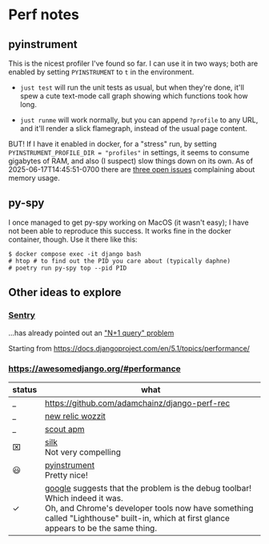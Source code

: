 # Perf notes

## pyinstrument

This is the nicest profiler I've found so far.  I can use it in two ways; both are enabled by setting `PYINSTRUMENT` to `t` in the environment.

* `just test` will run the unit tests as usual, but when they're done, it'll spew a cute text-mode call graph showing which functions took how long.

* `just runme` will work normally, but you can append `?profile` to any URL, and it'll render a slick flamegraph, instead of the usual page content.

BUT! If I have it enabled in docker, for a "stress" run, by setting `PYINSTRUMENT_PROFILE_DIR = "profiles"` in settings, it seems to consume gigabytes of RAM, and also (I suspect) slow things down on its own.   As of 2025-06-17T14:45:51-0700 there are [three open issues](https://github.com/joerick/pyinstrument/issues?q=is%3Aissue%20state%3Aopen%20memory) complaining about memory usage.

## py-spy

I once managed to get py-spy working on MacOS (it wasn't easy); I have not been able to reproduce this success.  It works fine in the docker container, though.  Use it there like this:

```shell
$ docker compose exec -it django bash
# htop # to find out the PID you care about (typically daphne)
# poetry run py-spy top --pid PID
```

## Other ideas to explore

### [Sentry](https://eric-hanchrow.sentry.io/releases/56beb2495cce905f8fa43bbfbf98d3713f790fdf/?project=4507936354205696)

...has already pointed out an ["N+1 query" problem](https://docs.djangoproject.com/en/5.1/topics/db/optimization/#retrieve-everything-at-once-if-you-know-you-will-need-it)

Starting from <https://docs.djangoproject.com/en/5.1/topics/performance/>

### <https://awesomedjango.org/#performance>

| status | what                                                                                                                                                                                                                                                                                                                             |
|--------|----------------------------------------------------------------------------------------------------------------------------------------------------------------------------------------------------------------------------------------------------------------------------------------------------------------------------------|
| _      | <https://github.com/adamchainz/django-perf-rec>                                                                                                                                                                                                                                                                                  |
| _      | [new relic wozzit](https://docs.newrelic.com/docs/apm/agents/python-agent/supported-features/optional-manual-browser-instrumentation-django-templates/)                                                                                                                                                                          |
| _      | [scout apm](https://scoutapm.com/docs/python/django)                                                                                                                                                                                                                                                                             |
| ⌧      | [silk](https://github.com/jazzband/django-silk)<br>Not very compelling                                                                                                                                                                                                                                                           |
| 😃     | [pyinstrument](https://pyinstrument.readthedocs.io/en/latest/)<br>Pretty nice!                                                                                                                                                                                                                                                   |
| ✓      | [google](https://pagespeed.web.dev/analysis/https-teensy-info-tail571dc2-ts-net/7cmlfztwtz?form_factor=mobile) suggests that the problem is the debug toolbar!<br> Which indeed it was.<br>Oh, and Chrome's developer tools now have something called "Lighthouse" built-in, which at first glance appears to be the same thing. |
